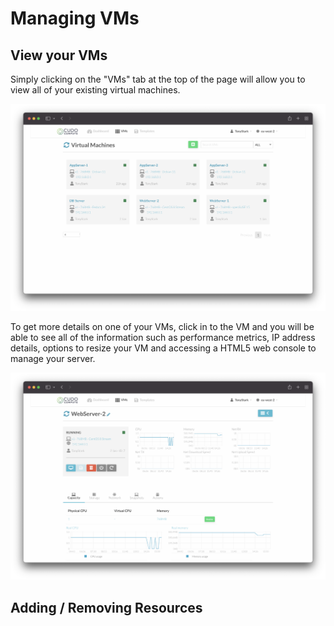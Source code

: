 # Managing VMs

## View your VMs

Simply clicking on the "VMs" tab at the top of the page will allow you to view all of your existing virtual machines.

![img](./vmlist.png)

To get more details on one of your VMs, click in to the VM and you will be able to see all of the information such as performance metrics, IP address details, options to resize your VM and accessing a HTML5 web console to manage your server.

![img](./vmsummary.png)

## Adding / Removing Resources